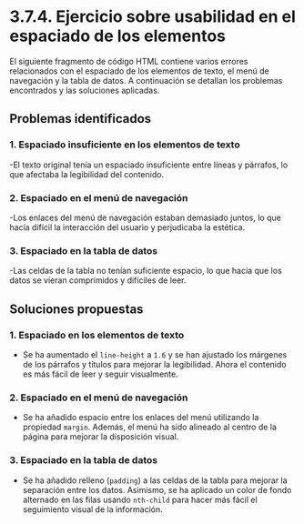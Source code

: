 # 3.7.4. Ejercicio sobre usabilidad en el espaciado de los elementos

El siguiente fragmento de código HTML contiene varios errores relacionados con el espaciado de los elementos de texto, el menú de navegación y la tabla de datos. A continuación se detallan los problemas encontrados y las soluciones aplicadas.

## Problemas identificados

### 1. Espaciado insuficiente en los elementos de texto
-El texto original tenía un espaciado insuficiente entre líneas y párrafos, lo que afectaba la legibilidad del contenido.

### 2. Espaciado en el menú de navegación
-Los enlaces del menú de navegación estaban demasiado juntos, lo que hacía difícil la interacción del usuario y perjudicaba la estética.

### 3. Espaciado en la tabla de datos
-Las celdas de la tabla no tenían suficiente espacio, lo que hacía que los datos se vieran comprimidos y difíciles de leer.

## Soluciones propuestas

### 1. Espaciado en los elementos de texto
- Se ha aumentado el `line-height` a `1.6` y se han ajustado los márgenes de los párrafos y títulos para mejorar la legibilidad. Ahora el contenido es más fácil de leer y seguir visualmente.

### 2. Espaciado en el menú de navegación
- Se ha añadido espacio entre los enlaces del menú utilizando la propiedad `margin`. Además, el menú ha sido alineado al centro de la página para mejorar la disposición visual.

### 3. Espaciado en la tabla de datos
- Se ha añadido relleno (`padding`) a las celdas de la tabla para mejorar la separación entre los datos. Asimismo, se ha aplicado un color de fondo alternado en las filas usando `nth-child` para hacer más fácil el seguimiento visual de la información.
